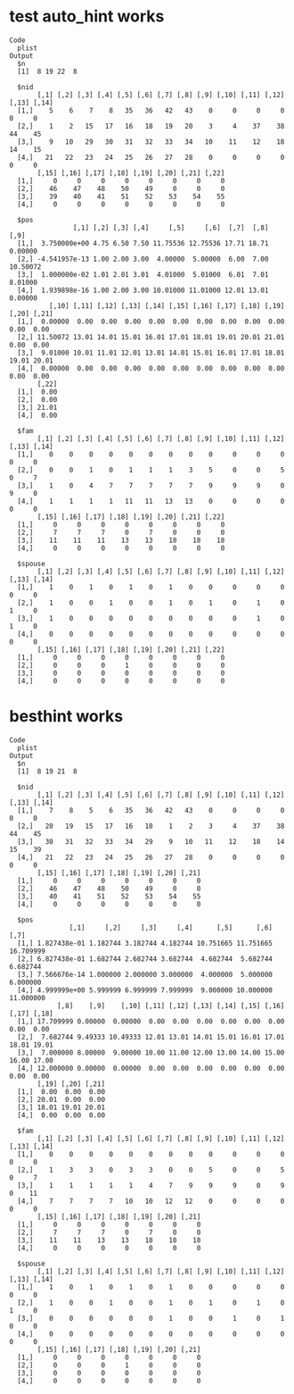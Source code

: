 # test auto_hint works

    Code
      plist
    Output
      $n
      [1]  8 19 22  8
      
      $nid
           [,1] [,2] [,3] [,4] [,5] [,6] [,7] [,8] [,9] [,10] [,11] [,12] [,13] [,14]
      [1,]    5    6    7    8   35   36   42   43    0     0     0     0     0     0
      [2,]    1    2   15   17   16   18   19   20    3     4    37    38    44    45
      [3,]    9   10   29   30   31   32   33   34   10    11    12    18    14    15
      [4,]   21   22   23   24   25   26   27   28    0     0     0     0     0     0
           [,15] [,16] [,17] [,18] [,19] [,20] [,21] [,22]
      [1,]     0     0     0     0     0     0     0     0
      [2,]    46    47    48    50    49     0     0     0
      [3,]    39    40    41    51    52    53    54    55
      [4,]     0     0     0     0     0     0     0     0
      
      $pos
                    [,1] [,2] [,3] [,4]     [,5]     [,6]  [,7]  [,8]     [,9]
      [1,]  3.750000e+00 4.75 6.50 7.50 11.75536 12.75536 17.71 18.71  0.00000
      [2,] -4.541957e-13 1.00 2.00 3.00  4.00000  5.00000  6.00  7.00 10.50072
      [3,]  1.000000e-02 1.01 2.01 3.01  4.01000  5.01000  6.01  7.01  8.01000
      [4,]  1.939898e-16 1.00 2.00 3.00 10.01000 11.01000 12.01 13.01  0.00000
              [,10] [,11] [,12] [,13] [,14] [,15] [,16] [,17] [,18] [,19] [,20] [,21]
      [1,]  0.00000  0.00  0.00  0.00  0.00  0.00  0.00  0.00  0.00  0.00  0.00  0.00
      [2,] 11.50072 13.01 14.01 15.01 16.01 17.01 18.01 19.01 20.01 21.01  0.00  0.00
      [3,]  9.01000 10.01 11.01 12.01 13.01 14.01 15.01 16.01 17.01 18.01 19.01 20.01
      [4,]  0.00000  0.00  0.00  0.00  0.00  0.00  0.00  0.00  0.00  0.00  0.00  0.00
           [,22]
      [1,]  0.00
      [2,]  0.00
      [3,] 21.01
      [4,]  0.00
      
      $fam
           [,1] [,2] [,3] [,4] [,5] [,6] [,7] [,8] [,9] [,10] [,11] [,12] [,13] [,14]
      [1,]    0    0    0    0    0    0    0    0    0     0     0     0     0     0
      [2,]    0    0    1    0    1    1    1    3    5     0     0     5     0     7
      [3,]    1    0    4    7    7    7    7    7    9     9     9     0     9     0
      [4,]    1    1    1    1   11   11   13   13    0     0     0     0     0     0
           [,15] [,16] [,17] [,18] [,19] [,20] [,21] [,22]
      [1,]     0     0     0     0     0     0     0     0
      [2,]     7     7     7     0     7     0     0     0
      [3,]    11    11    11    13    13    18    18    18
      [4,]     0     0     0     0     0     0     0     0
      
      $spouse
           [,1] [,2] [,3] [,4] [,5] [,6] [,7] [,8] [,9] [,10] [,11] [,12] [,13] [,14]
      [1,]    1    0    1    0    1    0    1    0    0     0     0     0     0     0
      [2,]    1    0    0    1    0    0    1    0    1     0     1     0     1     0
      [3,]    1    0    0    0    0    0    0    0    0     0     1     0     1     0
      [4,]    0    0    0    0    0    0    0    0    0     0     0     0     0     0
           [,15] [,16] [,17] [,18] [,19] [,20] [,21] [,22]
      [1,]     0     0     0     0     0     0     0     0
      [2,]     0     0     0     1     0     0     0     0
      [3,]     0     0     0     0     0     0     0     0
      [4,]     0     0     0     0     0     0     0     0
      

# besthint works

    Code
      plist
    Output
      $n
      [1]  8 19 21  8
      
      $nid
           [,1] [,2] [,3] [,4] [,5] [,6] [,7] [,8] [,9] [,10] [,11] [,12] [,13] [,14]
      [1,]    7    8    5    6   35   36   42   43    0     0     0     0     0     0
      [2,]   20   19   15   17   16   18    1    2    3     4    37    38    44    45
      [3,]   30   31   32   33   34   29    9   10   11    12    18    14    15    39
      [4,]   21   22   23   24   25   26   27   28    0     0     0     0     0     0
           [,15] [,16] [,17] [,18] [,19] [,20] [,21]
      [1,]     0     0     0     0     0     0     0
      [2,]    46    47    48    50    49     0     0
      [3,]    40    41    51    52    53    54    55
      [4,]     0     0     0     0     0     0     0
      
      $pos
                   [,1]     [,2]     [,3]     [,4]      [,5]      [,6]      [,7]
      [1,] 1.827438e-01 1.182744 3.182744 4.182744 10.751665 11.751665 16.709999
      [2,] 6.827438e-01 1.682744 2.682744 3.682744  4.682744  5.682744  6.682744
      [3,] 7.566676e-14 1.000000 2.000000 3.000000  4.000000  5.000000  6.000000
      [4,] 4.999999e+00 5.999999 6.999999 7.999999  9.000000 10.000000 11.000000
                [,8]    [,9]    [,10] [,11] [,12] [,13] [,14] [,15] [,16] [,17] [,18]
      [1,] 17.709999 0.00000  0.00000  0.00  0.00  0.00  0.00  0.00  0.00  0.00  0.00
      [2,]  7.682744 9.49333 10.49333 12.01 13.01 14.01 15.01 16.01 17.01 18.01 19.01
      [3,]  7.000000 8.00000  9.00000 10.00 11.00 12.00 13.00 14.00 15.00 16.00 17.00
      [4,] 12.000000 0.00000  0.00000  0.00  0.00  0.00  0.00  0.00  0.00  0.00  0.00
           [,19] [,20] [,21]
      [1,]  0.00  0.00  0.00
      [2,] 20.01  0.00  0.00
      [3,] 18.01 19.01 20.01
      [4,]  0.00  0.00  0.00
      
      $fam
           [,1] [,2] [,3] [,4] [,5] [,6] [,7] [,8] [,9] [,10] [,11] [,12] [,13] [,14]
      [1,]    0    0    0    0    0    0    0    0    0     0     0     0     0     0
      [2,]    1    3    3    0    3    3    0    0    5     0     0     5     0     7
      [3,]    1    1    1    1    1    4    7    9    9     9     0     9     0    11
      [4,]    7    7    7    7   10   10   12   12    0     0     0     0     0     0
           [,15] [,16] [,17] [,18] [,19] [,20] [,21]
      [1,]     0     0     0     0     0     0     0
      [2,]     7     7     7     0     7     0     0
      [3,]    11    11    13    13    18    18    18
      [4,]     0     0     0     0     0     0     0
      
      $spouse
           [,1] [,2] [,3] [,4] [,5] [,6] [,7] [,8] [,9] [,10] [,11] [,12] [,13] [,14]
      [1,]    1    0    1    0    1    0    1    0    0     0     0     0     0     0
      [2,]    1    0    0    1    0    0    1    0    1     0     1     0     1     0
      [3,]    0    0    0    0    0    0    1    0    0     1     0     1     0     0
      [4,]    0    0    0    0    0    0    0    0    0     0     0     0     0     0
           [,15] [,16] [,17] [,18] [,19] [,20] [,21]
      [1,]     0     0     0     0     0     0     0
      [2,]     0     0     0     1     0     0     0
      [3,]     0     0     0     0     0     0     0
      [4,]     0     0     0     0     0     0     0
      

